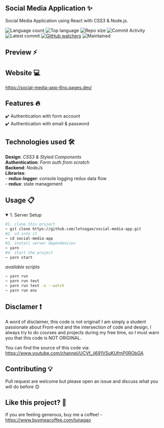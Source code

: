 ## Social Media Application ✨
Social Media Application using React with CSS3 & Node.js.

![Language count](https://img.shields.io/github/languages/count/letnagao/social-media-app?color=green)
![Top language](https://img.shields.io/github/languages/top/letnagao/social-media-app?color=ff69b4)
![Repo size](https://img.shields.io/github/repo-size/letnagao/social-media-app?color=yellow)
![Commit Activity](https://img.shields.io/github/commit-activity/y/letnagao/social-media-app?color=blue)
![Latest commit](https://img.shields.io/github/last-commit/letnagao/social-media-app?color=red)
[![GitHub watchers](https://img.shields.io/github/watchers/letnagao/social-media-app?logo=GitHub)](https://github.com/letnagao/social-media-app/watchers)
![Maintained](https://img.shields.io/maintenance/yes/9999)

</ul><h2> Preview ⚡️</h2>
 

## Website 💻
https://social-media-app-6no.pages.dev/

## Features 🔥
✔️ Authentication with form account <br />
✔️ Authentication with email & password <br />

## Technologies used 🛠️
**Design**: *CSS3 & Styled Components*<br />
**Authentication**: *Form auth from scratch*<br />
**Backend**: *NodeJs* <br />
**Libraries**: <br />
    - **redux-logger**: console logging redux data flow <br />
    - **redux**: state management <br />

## Usage 📋
<details open>
<summary>1. Server Setup</summary>

```bash
#1. clone this project
~ git clone https://github.com/letnagao/social-media-app.git
#2. cd into it
~ cd social-media-app
#3. install server dependencies
~ yarn
#4. start the project 
~ yarn start
```
*available scripts*
```bash
~ yarn run
~ yarn run test
~ yarn run test -o --watch
~ yarn run env
```
</details>

## Disclamer ❗️
A word of disclaimer, this code is not original! 
I am simply a student passionate about Front-end and the intersection of code and design, I always try to do courses and projects during my free time, so I must warn you that this code is NOT ORIGINAL.

You can find the source of this code via: https://www.youtube.com/channel/UCVf_ji691VSuKUfmP0RObGA
## Contributing 💡
Pull request are welcome but please open an issue and discuss what you will do before 😊

## Like this project? 💖

If you are feeling generous, buy me a coffee! - https://www.buymeacoffee.com/lunagao
